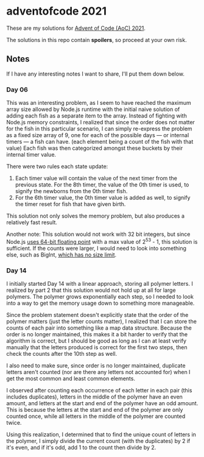 # adventofcode 2021

These are my solutions for [Advent of Code (AoC) 2021](https://adventofcode.com/2021).

The solutions in this repo contain **spoilers**, so proceed at your own risk.

## Notes

If I have any interesting notes I want to share, I'll put them down below.

### Day 06
This was an interesting problem, as I seem to have reached the maximum array size allowed by Node.js runtime with the initial naive solution of adding each fish as a separate item to the array. Instead of fighting with Node.js memory constraints, I realized that since the order does not matter for the fish in this particular scenario, I can simply re-express the problem as a fixed size array of 9, one for each of the possible days &mdash; or internal timers &mdash; a fish can have. (each element being a count of the fish with that value) Each fish was then categorized amongst these buckets by their internal timer value.

There were two rules each state update:

1. Each timer value will contain the value of the next timer from the previous state. For the 8th timer, the value of the 0th timer is used, to signify the newborns from the 0th timer fish.
1. For the 6th timer value, the 0th timer value is added as well, to signify the timer reset for fish that have given birth.

This solution not only solves the memory problem, but also produces a relatively fast result.

Another note: This solution would not work with 32 bit integers, but since Node.js [uses 64-bit floating point](https://developer.mozilla.org/en-US/docs/Web/JavaScript/Data_structures#number_type) with a max value of 2<sup>53</sup> - 1, this solution is sufficient. If the counts were larger, I would need to look into something else, such as BigInt, [which has no size limit](https://tc39.es/ecma262/#sec-ecmascript-language-types-bigint-type).

### Day 14
I initially started Day 14 with a linear approach, storing all polymer letters. I realized by part 2 that this solution would not hold up at all for large polymers. The polymer grows exponentially each step, so I needed to look into a way to get the memory usage down to something more manageable.

Since the problem statement doesn't explicitly state that the order of the polymer matters (just the letter counts matter), I realized that I can store the counts of each pair into something like a map data structure. Because the order is no longer maintained, this makes it a bit harder to verify that the algorithm is correct, but I should be good as long as I can at least verify manually that the letters produced is correct for the first two steps, then check the counts after the 10th step as well.

I also need to make sure, since order is no longer maintained, duplicate letters aren't counted (nor are there any letters not accounted for) when I get the most common and least common elements.

I observed after counting each occurrence of each letter in each pair (this includes duplicates), letters in the middle of the polymer have an even amount, and letters at the start and end of the polymer have an odd amount. This is because the letters at the start and end of the polymer are only counted once, while all letters in the middle of the polymer are counted twice.

Using this realization, I determined that to find the unique count of letters in the polymer, I simply divide the current count (with the duplicates) by 2 if it's even, and if it's odd, add 1 to the count then divide by 2.

